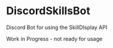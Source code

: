 # DiscordSkillsBot
Discord Bot for using the SkillDIsplay API

Work in Progress - not ready for usage
